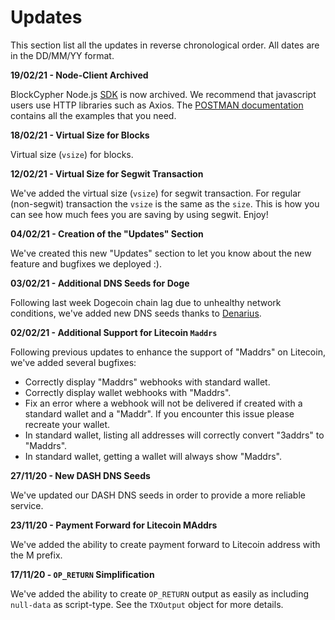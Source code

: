 # Updates

This section list all the updates in reverse chronological order. All dates are in the DD/MM/YY format.

**19/02/21 - Node-Client Archived**

BlockCypher Node.js [SDK](https://github.com/blockcypher/node-client) is now archived. We recommend that javascript users use HTTP libraries such as Axios. The [POSTMAN documentation](https://documenter.getpostman.com/view/12131330/TVCZYVRa#e2ffad48-d580-4442-8e77-2613dc16a525) contains all the examples that you need.

**18/02/21 - Virtual Size for Blocks**

Virtual size (`vsize`) for blocks.

**12/02/21 - Virtual Size for Segwit Transaction**

We've added the virtual size (`vsize`) for segwit transaction. For regular (non-segwit) transaction the `vsize` is the same as the `size`.
This is how you can see how much fees you are saving by using segwit. Enjoy!

**04/02/21 - Creation of the "Updates" Section**

We've created this new "Updates" section to let you know about the new feature and bugfixes we deployed :).

**03/02/21 - Additional DNS Seeds for Doge**

Following last week Dogecoin chain lag due to unhealthy network conditions, we've added new DNS seeds thanks to [Denarius](https://github.com/dogecoin/dogecoin/pull/1669).

**02/02/21 - Additional Support for Litecoin `Maddrs`**

Following previous updates to enhance the support of "Maddrs" on Litecoin, we've added several bugfixes:

- Correctly display "Maddrs" webhooks with standard wallet.
- Correctly display wallet webhooks with "Maddrs".
- Fix an error where a webhook will not be delivered if created with a standard wallet and a "Maddr". If you encounter this issue please recreate your wallet.
- In standard wallet, listing all addresses will correctly convert "3addrs" to "Maddrs".
- In standard wallet, getting a wallet will always show "Maddrs".

**27/11/20 - New DASH DNS Seeds**

We've updated our DASH DNS seeds in order to provide a more reliable service.

**23/11/20 - Payment Forward for Litecoin MAddrs**

We've added the ability to create payment forward to Litecoin address with the M prefix.

**17/11/20 - `OP_RETURN` Simplification**

We've added the ability to create `OP_RETURN` output as easily as including `null-data` as script-type. See the `TXOutput` object for more details.